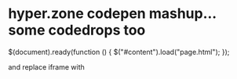 # hyper.zone codepen mashup... some codedrops too



$(document).ready(function () {
    $("#content").load("page.html");
});

and replace iframe with

<div id="content"></div>